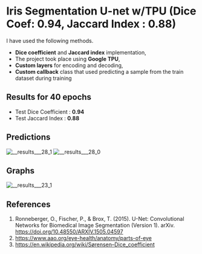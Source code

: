 # Iris Segmentation U-net w/TPU (Dice Coef: 0.94, Jaccard Index : 0.88)

I have used the following methods.

* <b>Dice coefficient</b> and <b>Jaccard index</b> implementation,
* The project took place using <b>Google TPU</b>,
* <b>Custom layers</b> for encoding and decoding,
* <b>Custom callback</b> class  that used predicting a sample from the train dataset during training

## Results for 40 epochs
* Test Dice Coefficient : <b>0.94</b>
* Test Jaccard Index : <b>0.88</b>

## Predictions 

![__results___28_1](https://github.com/john-fante/iris-segmentation-u-net/assets/50263592/4d1757b3-17b8-4c42-badc-ab3a19a57a06)
![__results___28_0](https://github.com/john-fante/iris-segmentation-u-net/assets/50263592/aa78767d-4f7f-4df3-a5eb-6cd8d943c7a2)


## Graphs

![__results___23_1](https://github.com/john-fante/iris-segmentation-u-net/assets/50263592/851bf393-6474-4bb0-b8a0-4b20e4344c7c)




## References
1. Ronneberger, O., Fischer, P., & Brox, T. (2015). U-Net: Convolutional Networks for Biomedical Image Segmentation (Version 1). arXiv. https://doi.org/10.48550/ARXIV.1505.04597
2. https://www.aao.org/eye-health/anatomy/parts-of-eye
3. https://en.wikipedia.org/wiki/Sørensen–Dice_coefficient
